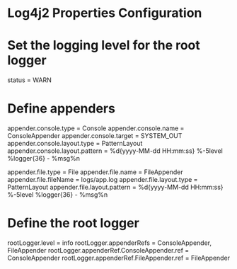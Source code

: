 # Log4j2 Properties Configuration

# Set the logging level for the root logger
status = WARN

# Define appenders
appender.console.type = Console
appender.console.name = ConsoleAppender
appender.console.target = SYSTEM_OUT
appender.console.layout.type = PatternLayout
appender.console.layout.pattern = %d{yyyy-MM-dd HH:mm:ss} %-5level %logger{36} - %msg%n

appender.file.type = File
appender.file.name = FileAppender
appender.file.fileName = logs/app.log
appender.file.layout.type = PatternLayout
appender.file.layout.pattern = %d{yyyy-MM-dd HH:mm:ss} %-5level %logger{36} - %msg%n

# Define the root logger
rootLogger.level = info
rootLogger.appenderRefs = ConsoleAppender, FileAppender
rootLogger.appenderRef.ConsoleAppender.ref = ConsoleAppender
rootLogger.appenderRef.FileAppender.ref = FileAppender
